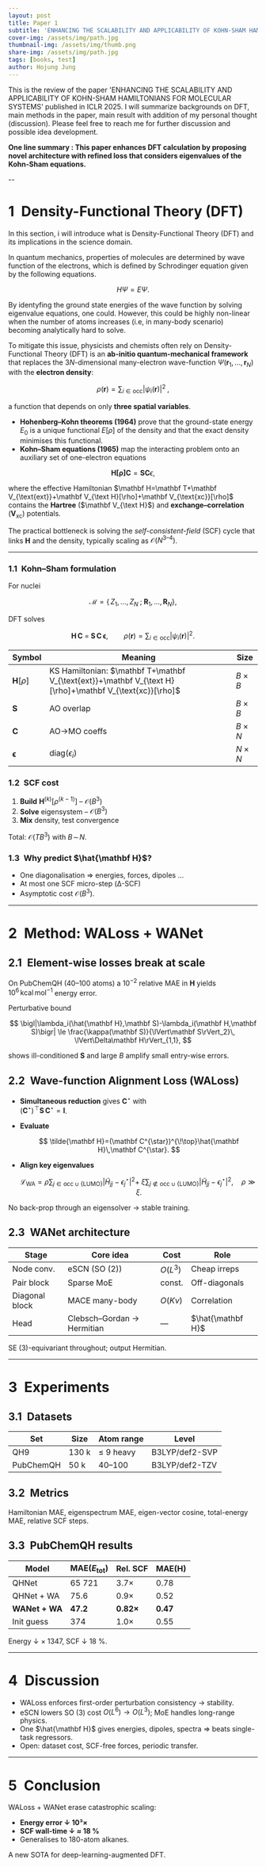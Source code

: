 ```yaml
---
layout: post
title: Paper 1
subtitle: 'ENHANCING THE SCALABILITY AND APPLICABILITY OF KOHN-SHAM HAMILTONIANS FOR MOLECULAR SYSTEMS'
cover-img: /assets/img/path.jpg
thumbnail-img: /assets/img/thumb.png
share-img: /assets/img/path.jpg
tags: [books, test]
author: Hojung Jung
---
```


This is the review of the paper 'ENHANCING THE SCALABILITY AND APPLICABILITY OF KOHN-SHAM HAMILTONIANS FOR MOLECULAR SYSTEMS' published in ICLR 2025. I will summarize backgrounds on DFT, main methods in the paper, main result with addition of my personal thought (discussion). Please feel free to reach me for further discussion and possible idea development.

**One line summary : This paper enhances DFT calculation by proposing novel architecture with refined loss that considers eigenvalues of the Kohn-Sham equations.**

-- 

# 1 Density-Functional Theory (DFT)
In this section, i will introduce what is Density-Functional Theory (DFT) and its implications in the science domain.

In quantum mechanics, properties of molecules are determined by wave function of the electrons, which is defined by Schrodinger equation given by the following equations.

$$
H\Psi=E\Psi.
$$

By identyfing the ground state energies of the wave function by solving eigenvalue equations, one could. However, this could be highly non-linear when the number of atoms increases (i.e, in many-body scenario) becoming analytically hard to solve. 

To mitigate this issue, physicists and chemists often rely on Density-Functional Theory (DFT) is an **ab-initio quantum-mechanical framework** that replaces the
$3N$-dimensional many-electron wave-function $\Psi(\mathbf r_1,\dots,\mathbf r_N)$
with the **electron density**:

$$
\rho(\mathbf r)=\sum_{i\in\text{occ}}|\psi_i(\mathbf r)|^2\;,
$$

a function that depends on only **three spatial variables**.
  
* **Hohenberg–Kohn theorems (1964)** prove that the ground-state energy $E_0$
  is a unique functional $E[\rho]$ of the density and that the exact density
  minimises this functional.
* **Kohn–Sham equations (1965)** map the interacting problem onto an auxiliary
  set of one-electron equations

$$
\mathbf{H[\rho]}\mathbf{C} = \mathbf{S}\mathbf{C}\epsilon,
$$
  
  where the effective Hamiltonian
  $\mathbf H=\mathbf T+\mathbf V_{\text{ext}}+\mathbf V_{\text H}[\rho]+\mathbf V_{\text{xc}}[\rho]$
  contains the **Hartree** ($\mathbf V_{\text H}$) and **exchange–correlation**
  ($\mathbf V_{\text{xc}}$) potentials.

The practical bottleneck is solving the *self-consistent-field* (SCF) cycle that
links $\mathbf H$ and the density, typically scaling as $\mathcal O(N^{3\text{–}4})$.

---


### 1.1 Kohn–Sham formulation  
For nuclei  

$$
\mathcal{M} = 
\{\,Z_{1},\dots,Z_{N}\;;\;\mathbf R_{1},\dots,\mathbf R_{N}\},
$$  

DFT solves  

$$
\mathbf H\,\mathbf C
\;=\;
\mathbf S\,\mathbf C\,\boldsymbol{\epsilon},
\qquad
\rho(\mathbf r)=\sum_{i\in\text{occ}}
\bigl|\psi_{i}(\mathbf r)\bigr|^{2}.
$$

| Symbol | Meaning | Size |
|--------|---------|------|
| $\mathbf H[\rho]$ | KS Hamiltonian: $\mathbf T+\mathbf V_{\text{ext}}+\mathbf V_{\text H}[\rho]+\mathbf V_{\text{xc}}[\rho]$ | $B\times B$ |
| $\mathbf S$ | AO overlap | $B\times B$ |
| $\mathbf C$ | AO→MO coeffs | $B\times N$ |
| $\boldsymbol{\epsilon}$ | $\mathrm{diag}(\epsilon_i)$ | $N\times N$ |

### 1.2 SCF cost  
1. **Build** $\mathbf H^{(k)}[\rho^{(k-1)}]$ – $\mathcal O(B^{3})$  
2. **Solve** eigensystem – $\mathcal O(B^{3})$  
3. **Mix** density, test convergence  

Total: $\mathcal O(TB^{3})$ with $B\!\sim\!N$.

### 1.3 Why predict $\hat{\mathbf H}$?  
* One diagonalisation ⇒ energies, forces, dipoles …  
* At most one SCF micro-step (Δ-SCF)  
* Asymptotic cost $\mathcal O(B^{3})$.

---

# 2 Method: WALoss + WANet

## 2.1 Element-wise losses break at scale  
On PubChemQH (40–100 atoms) a $10^{-2}$ relative MAE in $\mathbf H$ yields  
$10^{6}\,\text{kcal}\,\text{mol}^{-1}$ energy error.

Perturbative bound  

$$
\bigl|\lambda_i(\hat{\mathbf H},\mathbf S)-\lambda_i(\mathbf H,\mathbf S)\bigr|
\le
\frac{\kappa(\mathbf S)}{\lVert\mathbf S\rVert_2}\,
\lVert\Delta\mathbf H\rVert_{1,1},
$$  

shows ill-conditioned $\mathbf S$ and large $B$ amplify small entry-wise errors.

## 2.2 Wave-function Alignment Loss (WALoss)

* **Simultaneous reduction** gives $\mathbf C^{\star}$ with  
  $(\mathbf C^{\star})^{\!\top}\mathbf S\,\mathbf C^{\star}=\mathbf I$.
* **Evaluate**  

  $$
  \tilde{\mathbf H}=(\mathbf C^{\star})^{\!\top}\hat{\mathbf H}\,\mathbf C^{\star}.
  $$

* **Align key eigenvalues**

  $$
  \mathcal L_{\text{WA}}=
  \rho\sum_{j\in\text{occ}\cup\{\text{LUMO}\}}
    \bigl|\tilde H_{jj}-\epsilon^{\star}_{j}\bigr|^{2}
  +\;
  \xi\sum_{j\notin\text{occ}\cup\{\text{LUMO}\}}
    \bigl|\tilde H_{jj}-\epsilon^{\star}_{j}\bigr|^{2},
  \quad\rho\gg\xi.
  $$  

No back-prop through an eigensolver → stable training.

## 2.3 WANet architecture  

| Stage | Core idea | Cost | Role |
|-------|-----------|------|------|
| Node conv. | eSCN (SO (2)) | $O(L^{3})$ | Cheap irreps |
| Pair block | Sparse MoE | const. | Off-diagonals |
| Diagonal block | MACE many-body | $O(K\nu)$ | Correlation |
| Head | Clebsch–Gordan → Hermitian | — | $\hat{\mathbf H}$ |

SE (3)-equivariant throughout; output Hermitian.

---

# 3 Experiments

## 3.1 Datasets

| Set | Size | Atom range | Level |
|-----|------|------------|-------|
| QH9 | 130 k | ≤ 9 heavy | B3LYP/def2-SVP |
| PubChemQH | 50 k | 40–100 | B3LYP/def2-TZV |

## 3.2 Metrics  
Hamiltonian MAE, eigenspectrum MAE, eigen-vector cosine, total-energy MAE, relative SCF steps.

## 3.3 PubChemQH results

| Model | MAE($E_\text{tot}$) | Rel. SCF | MAE($\mathbf H$) |
|-------|--------------------|----------|------------------|
| QHNet | 65 721 | 3.7× | 0.78 |
| QHNet + WA | 75.6 | 0.9× | 0.52 |
| **WANet + WA** | **47.2** | **0.82×** | **0.47** |
| Init guess | 374 | 1.0× | 0.55 |

Energy ↓ × 1347, SCF ↓ 18 %.

---

# 4 Discussion

* WALoss enforces first-order perturbation consistency → stability.  
* eSCN lowers SO (3) cost $O(L^{6}) \to O(L^{3})$; MoE handles long-range physics.  
* One $\hat{\mathbf H}$ gives energies, dipoles, spectra ⇒ beats single-task regressors.  
* Open: dataset cost, SCF-free forces, periodic transfer.

---

# 5 Conclusion

WALoss + WANet erase catastrophic scaling:

* **Energy error ↓ 10³×**  
* **SCF wall-time ↓ ≈ 18 %**  
* Generalises to 180-atom alkanes.

A new SOTA for deep-learning-augmented DFT.
